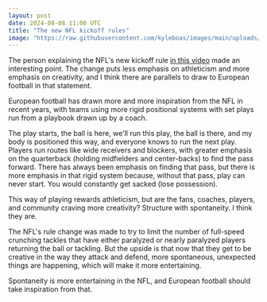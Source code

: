 ```yaml
---
layout: post
date: 2024-08-08 11:00 UTC
title: "The new NFL kickoff rules"
image: "https://raw.githubusercontent.com/kyleboas/images/main/uploads/2024/08/02/Image-02Aug2024_00:58:45.png"
---
```


The person explaining the NFL's new kickoff rule [in this video](https://youtu.be/72cZKFuyEaE?si=EUUsOAv6UsCMiATB) made an interesting point. The change puts less emphasis on athleticism and more emphasis on creativity, and I think there are parallels to draw to European football in that statement.

<!---more--->

European football has drawn more and more inspiration from the NFL in recent years, with teams using more rigid positional systems with set plays run from a playbook drawn up by a coach. 

The play starts, the ball is here, we'll run this play, the ball is there, and my body is positioned this way, and everyone knows to run the next play. Players run routes like wide receivers and blockers, with greater emphasis on the quarterback (holding midfielders and center-backs) to find the pass forward. There has always been emphasis on finding that pass, but there is more emphasis in that rigid system because, without that pass, play can never start. You would constantly get sacked (lose possession). 

This way of playing rewards athleticism, but are the fans, coaches, players, and community craving more creativity? Structure with spontaneity. I think they are. 

The NFL's rule change was made to try to limit the number of full-speed crunching tackles that have either paralyzed or nearly paralyzed players returning the ball or tackling. But the upside is that now that they get to be creative in the way they attack and defend, more spontaneous, unexpected things are happening, which will make it more entertaining. 

Spontaneity is more entertaining in the NFL, and European football should take inspiration from that.
